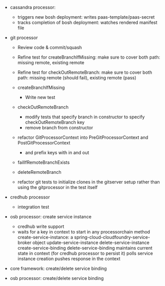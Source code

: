    
- cassandra processor: 
    - triggers new bosh deployment: writes paas-template/paas-secret
    - tracks completion of bosh deployment: watches rendered manifest file 

- git processor
    - Review code & commit/squash
    - Refine test for createBranchIfMissing: make sure to cover both path: missing remote, existing remote
    - Refine test for checkOutRemoteBranch: make sure to cover both path: missing remote (should fail), existing remote (pass)
      
    - createBranchIfMissing
        - Write new test 
    - checkOutRemoteBranch
        - modify tests that specify branch in constructor to specify checkOutRemoteBranch key
        - remove branch from constructor
    - refactor GitProcessorContext into PreGitProcessorContext and PostGitProcessorContext
        - and prefix keys with in and out
    - failIfRemoteBranchExists
    - deleteRemoteBranch




    
    - refactor git tests to initialize clones in the gitserver setup rather than using the gitprocessor in the test itself

- credhub processor
    - integration test

- osb processor: create service instance 
    - credhub write support
    - waits for a key in context to start in any processorchain method 
        create-service-instance: a spring-cloud-cloudfoundry-service-broker object 
        update-service-instance 
        delete-service-instance 
        create-service-binding 
        delete-service-binding 
        maintains current state in context (for credhub processor to persist it) 
        polls service instance creation 
        pushes response in the context

- core framework: create/delete service binding 

- osb processor: create/delete service binding
